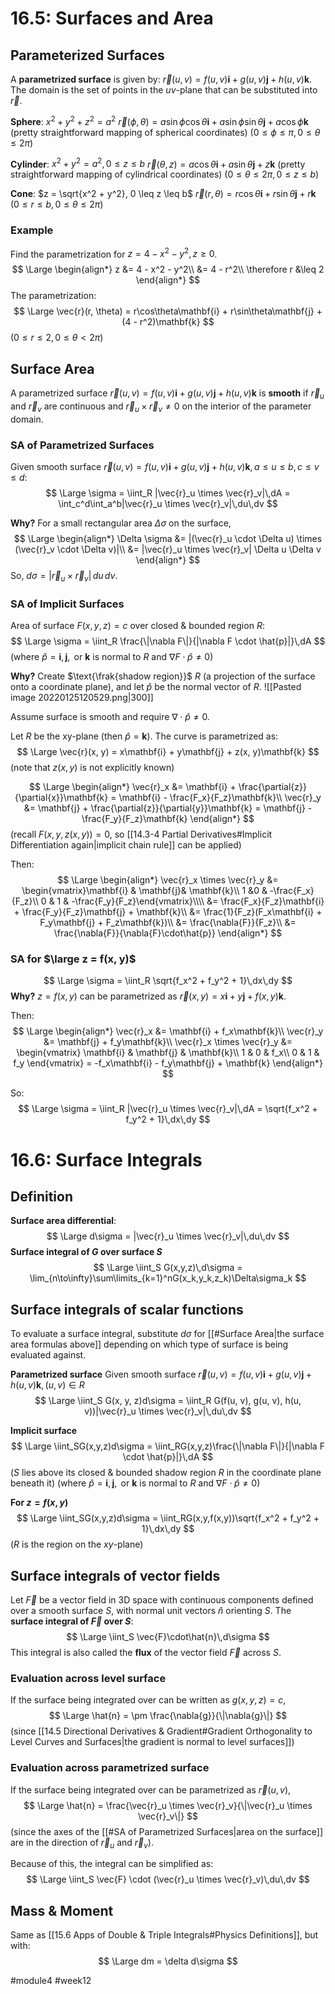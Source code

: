 # 16.5: Surfaces and Area
## Parameterized Surfaces
A **parametrized surface** is given by: $\vec{r}(u, v) = f(u, v)\mathbf{i} + g(u,v)\mathbf{j} + h(u,v)\mathbf{k}$.
The domain is the set of points in the $uv$-plane that can be substituted into $\vec{r}$.

**Sphere**: $x^2 + y^2 + z^2 = a^2$
$\vec{r}(\phi, \theta) = a\sin\phi\cos\theta\mathbf{i} + a\sin\phi\sin\theta\mathbf{j} + a\cos\phi\mathbf{k}$ (pretty straightforward mapping of spherical coordinates)
$(0 \leq \phi \leq \pi, 0 \leq \theta \leq 2\pi)$

**Cylinder**: $x^2 + y^2 = a^2, 0 \leq z \leq b$
$\vec{r}(\theta, z) = a\cos\theta\mathbf{i} + a\sin\theta\mathbf{j} + z\mathbf{k}$ (pretty straightforward mapping of cylindrical coordinates)
$(0 \leq \theta \leq 2\pi, 0 \leq z \leq b)$

**Cone**: $z = \sqrt{x^2 + y^2}, 0 \leq z \leq b$
$\vec{r}(r, \theta) = r\cos\theta\mathbf{i} + r\sin\theta\mathbf{j} + r\mathbf{k}$
$(0 \leq r \leq b, 0 \leq \theta \leq 2\pi)$

### Example
Find the parametrization for $z = 4 - x^2 - y^2, z \geq 0$.
$$
\Large
\begin{align*}
z &= 4 - x^2 - y^2\\
&= 4 - r^2\\
\therefore r &\leq 2
\end{align*}
$$
The parametrization:
$$
\Large
\vec{r}(r, \theta) = r\cos\theta\mathbf{i} + r\sin\theta\mathbf{j} + (4 - r^2)\mathbf{k}
$$
$(0 \leq r \leq 2, 0 \leq \theta < 2\pi)$

## Surface Area
A parametrized surface $\vec{r}(u, v) = f(u, v)\mathbf{i} + g(u, v)\mathbf{j} + h(u,v)\mathbf{k}$ is **smooth** if $\vec{r}_u$ and $\vec{r}_v$ are continuous and $\vec{r}_u \times \vec{r}_v \neq 0$ on the interior of the parameter domain.

### SA of Parametrized Surfaces
Given smooth surface $\vec{r}(u, v) = f(u, v)\mathbf{i} + g(u, v)\mathbf{j} + h(u,v)\mathbf{k}, a \leq u \leq b, c \leq v \leq d$:
$$
\Large
\sigma = \iint_R |\vec{r}_u \times \vec{r}_v|\,dA = \int_c^d\int_a^b|\vec{r}_u \times \vec{r}_v|\,du\,dv
$$

**Why?**
For a small rectangular area $\Delta \sigma$ on the surface,
$$
\Large
\begin{align*}
\Delta \sigma &= |(\vec{r}_u \cdot \Delta u) \times (\vec{r}_v \cdot \Delta v)|\\
&= |\vec{r}_u \times \vec{r}_v| \Delta u \Delta v
\end{align*}
$$
So, $d\sigma = |\vec{r}_u \times \vec{r}_v|\,du\,dv$.

### SA of Implicit Surfaces
Area of surface $F(x, y, z) = c$ over closed & bounded region $R$:
$$
\Large
\sigma = \iint_R \frac{\|\nabla F\|}{|\nabla F \cdot \hat{p}|}\,dA
$$
(where $\hat{p} = \mathbf{i}, \mathbf{j}, \text{ or } \mathbf{k}$ is normal to $R$ and $\nabla F \cdot \hat{p} \neq 0$)

**Why?**
Create $\text{\frak{shadow region}}$ $R$ (a projection of the surface onto a coordinate plane), and let $\hat{p}$ be the normal vector of $R$.
![[Pasted image 20220125120529.png|300]]

Assume surface is smooth and require $\nabla \cdot \hat{p} \neq 0$.

Let $R$ be the xy-plane (then $\hat{p} = \mathbf{k}$). The curve is parametrized as:
$$
\Large
\vec{r}(x, y) = x\mathbf{i} + y\mathbf{j} + z(x, y)\mathbf{k}
$$
(note that $z(x, y)$ is not explicitly known)

$$
\Large
\begin{align*}
\vec{r}_x &= \mathbf{i} + \frac{\partial{z}}{\partial{x}}\mathbf{k} = \mathbf{i} - \frac{F_x}{F_z}\mathbf{k}\\
\vec{r}_y &= \mathbf{j} + \frac{\partial{z}}{\partial{y}}\mathbf{k} = \mathbf{j} - \frac{F_y}{F_z}\mathbf{k}
\end{align*}
$$
(recall $F(x, y, z(x, y)) = 0$, so [[14.3-4 Partial Derivatives#Implicit Differentiation again|implicit chain rule]] can be applied)

Then:
$$
\Large
\begin{align*}
\vec{r}_x \times \vec{r}_y &= \begin{vmatrix}\mathbf{i} & \mathbf{j}& \mathbf{k}\\
1 &0 & -\frac{F_x}{F_z}\\
0 & 1 & -\frac{F_y}{F_z}\end{vmatrix}\\\\
&= \frac{F_x}{F_z}\mathbf{i} + \frac{F_y}{F_z}\mathbf{j} + \mathbf{k}\\
&= \frac{1}{F_z}(F_x\mathbf{i} + F_y\mathbf{j} + F_z\mathbf{k})\\
&= \frac{\nabla{F}}{F_z}\\
&= \frac{\nabla{F}}{\nabla{F}\cdot\hat{p}}
\end{align*}
$$

### SA for $\large z = f(x, y)$
$$
\Large
\sigma = \iint_R \sqrt{f_x^2 + f_y^2 + 1}\,dx\,dy
$$
**Why?**
$z = f(x, y)$ can be parametrized as $\vec{r}(x, y) = x\mathbf{i} + y\mathbf{j} + f(x,y)\mathbf{k}$.

Then:
$$
\Large
\begin{align*}
\vec{r}_x &= \mathbf{i} + f_x\mathbf{k}\\
\vec{r}_y &= \mathbf{j} + f_y\mathbf{k}\\
\vec{r}_x \times \vec{r}_y &= \begin{vmatrix}
\mathbf{i} & \mathbf{j} & \mathbf{k}\\
1 & 0 & f_x\\
0 & 1 & f_y
\end{vmatrix} = -f_x\mathbf{i} - f_y\mathbf{j} + \mathbf{k}
\end{align*}
$$

So:
$$
\Large
\sigma = \iint_R |\vec{r}_u \times \vec{r}_v|\,dA = \sqrt{f_x^2 + f_y^2 + 1}\,dx\,dy
$$

# 16.6: Surface Integrals
## Definition
**Surface area differential**:
$$
\Large
d\sigma = |\vec{r}_u \times \vec{r}_v|\,du\,dv
$$
**Surface integral of $G$ over surface $S$**
$$
\Large
\iint_S G(x,y,z)\,d\sigma = \lim_{n\to\infty}\sum\limits_{k=1}^nG(x_k,y_k,z_k)\Delta\sigma_k
$$
## Surface integrals of scalar functions
To evaluate a surface integral, substitute $d\sigma$ for [[#Surface Area|the surface area formulas above]] depending on which type of surface is being evaluated against.

**Parametrized surface**
Given smooth surface $\vec{r}(u, v) = f(u, v)\mathbf{i} + g(u, v)\mathbf{j} + h(u,v)\mathbf{k}, (u, v) \in R$
$$
\Large
\iint_S G(x, y, z)d\sigma = \iint_R G(f(u, v), g(u, v), h(u, v))|\vec{r}_u \times \vec{r}_v|\,du\,dv
$$

**Implicit surface**
$$
\Large
\iint_SG(x,y,z)d\sigma = \iint_RG(x,y,z)\frac{\|\nabla F\|}{|\nabla F \cdot \hat{p}|}\,dA
$$
($S$ lies above its closed & bounded shadow region $R$ in the coordinate plane beneath it)
(where $\hat{p} = \mathbf{i}, \mathbf{j}, \text{ or } \mathbf{k}$ is normal to $R$ and $\nabla F \cdot \hat{p} \neq 0$)

**For $z = f(x, y)$**
$$
\Large
\iint_SG(x,y,z)d\sigma = \iint_RG(x,y,f(x,y))\sqrt{f_x^2 + f_y^2 + 1}\,dx\,dy
$$
($R$ is the region on the $xy$-plane)

## Surface integrals of vector fields
Let $\vec{F}$ be a vector field in 3D space with continuous components defined over a smooth surface $S$, with normal unit vectors $\hat{n}$ orienting $S$.
The **surface integral of $\vec{F}$ over $S$**:
$$
\Large
\iint_S \vec{F}\cdot\hat{n}\,d\sigma
$$
This integral is also called the **flux** of the vector field $\vec{F}$ across $S$.

### Evaluation across level surface
If the surface being integrated over can be written as $g(x, y, z) = c$,
$$
\Large
\hat{n} = \pm \frac{\nabla{g}}{\|\nabla{g}\|}
$$
(since [[14.5 Directional Derivatives & Gradient#Gradient Orthogonality to Level Curves and Surfaces|the gradient is normal to level surfaces]])

### Evaluation across parametrized surface
If the surface being integrated over can be parametrized as $\vec{r}(u, v)$, 
$$
\Large
\hat{n} = \frac{\vec{r}_u \times \vec{r}_v}{\|\vec{r}_u \times \vec{r}_v\|}
$$
(since the axes of the [[#SA of Parametrized Surfaces|area on the surface]] are in the direction of $\vec{r}_u$ and $\vec{r}_v$).

Because of this, the integral can be simplified as:
$$
\Large
\iint_S \vec{F} \cdot (\vec{r}_u \times \vec{r}_v)\,du\,dv
$$
## Mass & Moment
Same as [[15.6 Apps of Double & Triple Integrals#Physics Definitions]], but with:
$$
\Large
dm = \delta d\sigma
$$

#module4 #week12